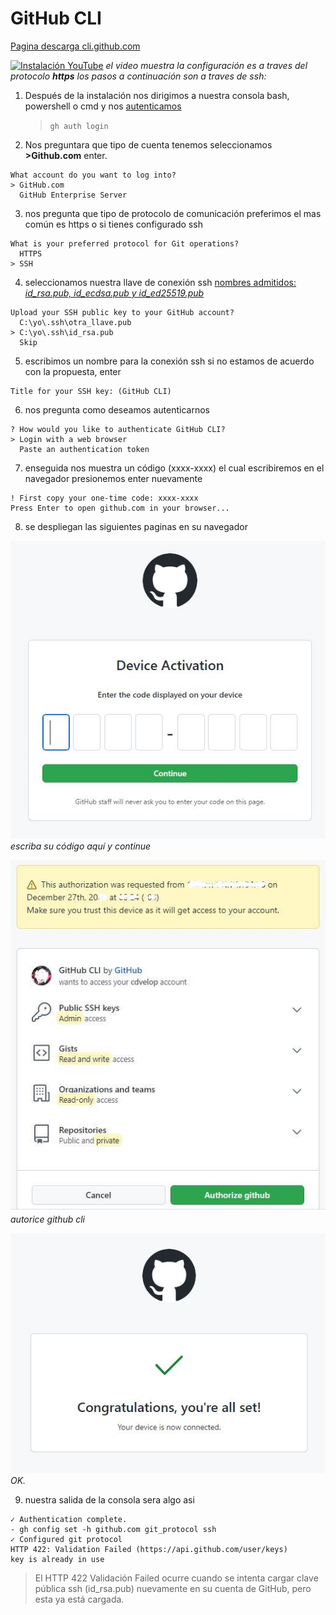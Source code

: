 # GitHub CLI

[Pagina descarga cli.github.com](https://cli.github.com/)


[![Instalación YouTube](https://img.youtube.com/vi/BsWGjeUTmUc/0.jpg)](https://www.youtube.com/watch?v=BsWGjeUTmUc)
_el video muestra la configuración es a traves del protocolo **https**
los pasos a continuación son a traves de ssh:_

1. Después de la instalación nos dirigimos a nuestra consola bash, powershell o cmd y nos [autenticamos](https://cli.github.com/manual/)
    > `gh auth login`

2. Nos preguntara que tipo de cuenta tenemos seleccionamos **>Github.com** enter.
```
What account do you want to log into?
> GitHub.com
  GitHub Enterprise Server
```

3. nos pregunta que tipo de protocolo de comunicación preferimos el mas común es https o si tienes configurado ssh
```
What is your preferred protocol for Git operations?
  HTTPS
> SSH
```

4. seleccionamos nuestra llave de conexión ssh [nombres admitidos: _id_rsa.pub, id_ecdsa.pub y id_ed25519.pub_](https://docs.github.com/es/authentication/connecting-to-github-with-ssh/checking-for-existing-ssh-keys "fuente docs.github.com")
```
Upload your SSH public key to your GitHub account?  
  C:\yo\.ssh\otra_llave.pub
> C:\yo\.ssh\id_rsa.pub
  Skip
```

5. escribimos un nombre para la conexión ssh si no estamos de acuerdo con la propuesta, enter
```
Title for your SSH key: (GitHub CLI)
```

6. nos pregunta como deseamos autenticarnos
```
? How would you like to authenticate GitHub CLI?
> Login with a web browser
  Paste an authentication token
```

7. enseguida nos muestra un código (xxxx-xxxx) el cual escribiremos en el navegador presionemos enter nuevamente
```
! First copy your one-time code: xxxx-xxxx
Press Enter to open github.com in your browser...
```
8. se despliegan las siguientes paginas en su navegador

![](assets/ssh-code01.JPG)
_escriba su código aquí y continue_

![](assets/ssh-code02.JPG)
_autorice github cli_

![](assets/ssh-code03.JPG)
_OK._


9. nuestra salida de la consola sera algo asi
```
✓ Authentication complete.
- gh config set -h github.com git_protocol ssh
✓ Configured git protocol
HTTP 422: Validation Failed (https://api.github.com/user/keys)
key is already in use
```

>El HTTP 422 Validación Failed ocurre cuando se intenta cargar clave pública ssh (id_rsa.pub) nuevamente en su cuenta de GitHub, pero esta ya está cargada.

